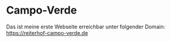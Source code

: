 # Campo-Verde 

Das ist meine erste Webseite erreichbar unter folgender Domain: https://reiterhof-campo-verde.de

